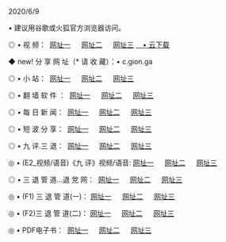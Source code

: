 <p>2020/6/9
<p>• 建议用谷歌或火狐官方浏览器访问。
<p>◎ • 视 频： 
<a href="http://pwz.hdfmradio.com/" target="_blank">网址一</a> 　 
<a href="http://puw.hdfmradio.com/" target="_blank">网址二</a> 　 
<a href="http://psq.hdfmradio.com/b.html" target="_blank">网址三</a>
<a href="https://yadi.sk/d/d0sUeAOpal3njw" target="_blank">　• 云下载 </a></p>
<p>◆ new! 分 享 网 址（* 请 收 藏）：• c.gion.ga</p>

<p>◎ • 小 站：  
<a href="http://pwz.hdfmradio.com/f.html" target="_blank">网址一</a> 　 
<a href="http://puw.hdfmradio.com/h.html" target="_blank">网址二</a> 　 
<a href="http://psq.hdfmradio.com/k/" target="_blank">网址三</a></p>
<p>◎ • 翻 墙 软 件 ：  
<a href="http://pwz.hdfmradio.com/ff/" target="_blank">网址一</a> 　 
<a href="http://puw.hdfmradio.com/s/read/a1_nd.html" target="_blank">网址二</a> 　 
<a href="http://psq.hdfmradio.com/ff/index.html" target="_blank">网址三</a></p>
<p>◎ • 每 日 新 闻：  
<a href="http://pwz.hdfmradio.com/day/" target="_blank">网址一</a> 　 
<a href="http://puw.hdfmradio.com/day/" target="_blank">网址二</a> 　 
<a href="http://psq.hdfmradio.com/day/index.html" target="_blank">网址三</a></p>
<p>◎ • 短 波 分 享：  
<a href="http://pwz.hdfmradio.com/h/" target="_blank">网址一</a> 　 
<a href="http://psq.hdfmradio.com/h/" target="_blank">网址二</a> 　 
<a href="http://puw.hdfmradio.com/h/index.html" target="_blank">网址三</a></p>
<p>◎ • 九 评.三 退：  
<a href="http://pwz.hdfmradio.com/t/" target="_blank">网址一</a> 　 
<a href="http://puw.hdfmradio.com/v2/index.html" target="_blank">网址二</a> 　 
<a href="http://psq.hdfmradio.com/tt/index.html" target="_blank">网址三</a> 　</p>
<p>◎ • (E2_视频/语音)《九 评》视频/语音: 
<a href="http://puw.hdfmradio.com/7738.html" target="_blank">网址一</a> 　 
<a href="http://pwz.hdfmradio.com/7614.html" target="_blank">网址二</a> 　 
<a href="http://psq.hdfmradio.com/7633.html" target="_blank">网址三</a></p>
<p>◎ • 三 退 管 道...退 党 网：  
<a href="http://pwz.hdfmradio.com/go/td1.html" target="_blank">网址一</a> 　 
<a href="http://puw.hdfmradio.com/go/td2.html" target="_blank">网址二</a> 　 
<a href="http://psq.hdfmradio.com/go/td3.html" target="_blank">网址三</a></p>
<p>◎ • (F1) 三 退 管 道(一)： 
<a href="http://pwz.hdfmradio.com/dd/" target="_blank">网址一</a> 　 
<a href="http://puw.hdfmradio.com/s/read/a1_tdx.html" target="_blank">网址二</a> 　 
<a href="http://psq.hdfmradio.com/dd/" target="_blank">网址三</a></p>
<p>◎ • (F2)三 退 管 道(二)： 
<a href="http://puw.hdfmradio.com/d/" target="_blank">网址一</a> 　 
<a href="http://pwz.hdfmradio.com/d/index.html" target="_blank">网址二</a> 　 
<a href="http://psq.hdfmradio.com/d/" target="_blank">网址三</a></p>
<p>◎ • PDF电子书：  
<a href="http://pwz.hdfmradio.com/p/" target="_blank">网址一</a> 　 
<a href="http://puw.hdfmradio.com/p/index.html" target="_blank">网址二</a> 　 
<a href="http://psq.hdfmradio.com/p/" target="_blank">网址三</a></p>
